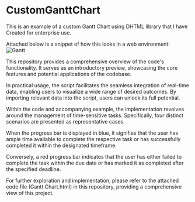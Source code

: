 # CustomGanttChart
This is an example of a custom Gantt Chart using DHTML library that I have Created for enterprise use.

Attached below is a snippet of how this looks in a web environment:
![Gantt](https://github.com/DivMeister/CustomGanttChart/assets/90267019/3f7956e6-31c1-4eec-91ce-c2700720e5b2)

This repository provides a comprehensive overview of the code's functionality. It serves as an introductory preview, showcasing the core features and potential applications of the codebase.

In practical usage, the script facilitates the seamless integration of real-time data, enabling users to visualize a wide range of desired outcomes. By importing relevant data into the script, users can unlock its full potential.

Within the code and accompanying example, the implementation revolves around the management of time-sensitive tasks. Specifically, four distinct scenarios are presented as representative cases.

When the progress bar is displayed in blue, it signifies that the user has ample time available to complete the respective task or has successfully completed it within the designated timeframe.

Conversely, a red progress bar indicates that the user has either failed to complete the task within the due date or has marked it as completed after the specified deadline.

For further exploration and implementation, please refer to the attached code file (Gantt Chart.html) in this repository, providing a comprehensive view of this project.
